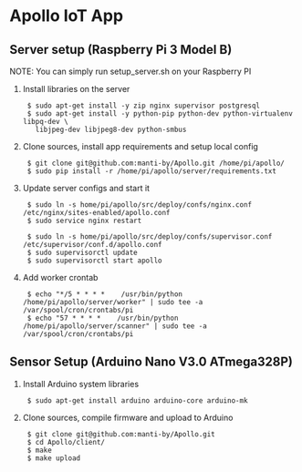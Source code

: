 Apollo IoT App
==============


Server setup (Raspberry Pi 3 Model B)
-------------------------------------

NOTE: You can simply run setup_server.sh on your Raspberry PI

1. Install libraries on the server

        $ sudo apt-get install -y zip nginx supervisor postgresql
        $ sudo apt-get install -y python-pip python-dev python-virtualenv libpq-dev \
          libjpeg-dev libjpeg8-dev python-smbus


2. Clone sources, install app requirements and setup local config

        $ git clone git@github.com:manti-by/Apollo.git /home/pi/apollo/
        $ sudo pip install -r /home/pi/apollo/server/requirements.txt


3. Update server configs and start it

        $ sudo ln -s home/pi/apollo/src/deploy/confs/nginx.conf /etc/nginx/sites-enabled/apollo.conf
        $ sudo service nginx restart

        $ sudo ln -s home/pi/apollo/src/deploy/confs/supervisor.conf /etc/supervisor/conf.d/apollo.conf
        $ sudo supervisorctl update
        $ sudo supervisorctl start apollo


4. Add worker crontab

        $ echo "*/5 * * * *    /usr/bin/python /home/pi/apollo/server/worker" | sudo tee -a /var/spool/cron/crontabs/pi
        $ echo "57 * * * *    /usr/bin/python /home/pi/apollo/server/scanner" | sudo tee -a /var/spool/cron/crontabs/pi



Sensor Setup (Arduino Nano V3.0 ATmega328P)
-------------------------------------------

1. Install Arduino system libraries 

        $ sudo apt-get install arduino arduino-core arduino-mk


2. Clone sources, compile firmware and upload to Arduino 

        $ git clone git@github.com:manti-by/Apollo.git
        $ cd Apollo/client/
        $ make
        $ make upload